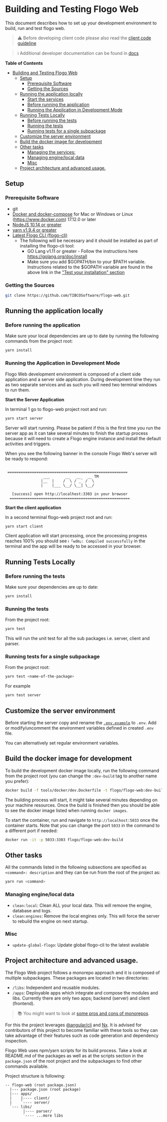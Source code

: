 # Building and Testing Flogo Web

This document describes how to set up your development environment to build, run and test flogo web.

> :warning: Before developing client code please also read the [client code guideline](/docs/client-code-guideline.md)

> :information_source: Additional developer documentation can be found in [docs](/docs)

**Table of Contents**

- [Building and Testing Flogo Web](#building-and-testing-flogo-web)
  - [Setup](#setup)
    - [Prerequisite Software](#prerequisite-software)
    - [Getting the Sources](#getting-the-sources)
  - [Running the application locally](#running-the-application-locally)
    - [Start the services](#start-the-services)
    - [Before running the application](#before-running-the-application)
    - [Running the Application in Development Mode](#running-the-application-in-development-mode)
  - [Running Tests Locally](#running-tests-locally)
    - [Before running the tests](#before-running-the-tests)
    - [Running the tests](#running-the-tests)
    - [Running tests for a single subpackage](#running-tests-for-a-single-subpackage)
  - [Customize the server environment](#customize-the-server-environment)
  - [Build the docker image for development](#build-the-docker-image-for-development)
  - [Other tasks](#other-tasks)
    - [Managing the services:](#managing-the-services)
    - [Managing engine/local data](#managing-enginelocal-data)
    - [Misc](#misc)
  - [Project architecture and advanced usage.](#project-architecture-and-advanced-usage)

## Setup

### Prerequisite Software

- git
- [Docker and docker-compose](https://www.docker.com) for Mac or Windows or Linux (https://www.docker.com) 17.12.0 or later
- [NodeJS 10.14 or greater](https://nodejs.org/en/download/releases/)
- [yarn v1.9.4 or greater](https://yarnpkg.com)
- [Latest Flogo CLI (flogo-cli)](https://github.com/project-flogo/cli)
  - The following will be necessary and it should be installed as part of installing the flogo-cli tool:
    - GO Lang v1.11 or greater - Follow the instructions here https://golang.org/doc/install
    - Make sure you add $GOPATH/bin to your $PATH variable. Instructions related to the \$GOPATH variable are found in the above link in the ["Test your installation" section](https://golang.org/doc/install#testing)

### Getting the Sources

```sh
git clone https://github.com/TIBCOSoftware/flogo-web.git
```

## Running the application locally

### Before running the application

Make sure your local dependencies are up to date by running the following commands from the project root:

```sh
yarn install
```

### Running the Application in Development Mode

Flogo Web development environment is composed of a client side application and a server side application. During development time
they run as two separate services and as such you will need two terminal windows to run them.

**Start the Server Application**

In terminal 1 go to flogo-web project root and run:

```sh
yarn start server
```

Server will start running. Please be patient if this is the first time you run the server app as it can take several
minutes to finish the startup process because it will need to create a Flogo engine instance and install the
default activities and triggers.

When you see the following banner in the console Flogo Web's server will be ready to respond:

```

 ======================================================
                 ___       __   __   __ TM
                |__  |    /  \ / _` /  \
                |    |___ \__/ \__| \__/

   [success] open http://localhost:3303 in your browser
  ======================================================

```

**Start the client application**

In a second terminal flogo-web project root and run:

```sh
yarn start client
```

Client application will start processing, once the processing progress reaches 100% you should see `ℹ ｢wdm｣: Compiled successfully`
in the terminal and the app will be ready to be accessed in your browser.

## Running Tests Locally

### Before running the tests

Make sure your dependencies are up to date:

```sh
yarn install
```

### Running the tests

From the project root:

```sh
yarn test
```

This will run the unit test for all the sub packages i.e. server, client and parser.

### Running tests for a single subpackage

From the project root:

```sh
yarn test <name-of-the-package>
```

For example

```sh
yarn test server
```

## Customize the server environment

Before starting the server copy and rename the [`.env.example`](/.env.example) to `.env`. Add or modify/uncomment
the environment variables defined in created `.env` file.

You can alternatively set regular environment variables.

## Build the docker image for development

To build the development docker image locally, run the following command from the project root
(you can change the `:dev-build` tag to another name you prefer):

```bash
docker build -f tools/docker/dev.Dockerfile -t flogo/flogo-web:dev-build .
```

The building process will start, it might take several minutes depending on your machine resources. Once the build is finished
then you should be able to see the docker image listed when running `docker images`.

To start the container, run and navigate to `http://localhost:5033` once the container starts. Note that you can change
the port `5033` in the command to a different port if needed:

```bash
docker run -it -p 5033:3303 flogo/flogo-web:dev-build
```

## Other tasks

All the commands listed in the following subsections are specified as `<command>: description` and they can be run from
the root of the project as:

```sh
yarn run <command>
```

### Managing engine/local data

- `clean:local`: Clean ALL your local data. This will remove the engine, database and logs.
- `clean:engines`: Remove the local engines only. This will force the server to rebuild the engine on next startup.

### Misc

- `update-global-flogo`: Update global flogo-cli to the latest available

## Project architecture and advanced usage.

The Flogo Web project follows a monorepo approach and it is composed of multiple subpackages. These packages are located in two directories:

- `/libs`: Independent and reusable modules.
- `/apps`: Deployable apps which integrate and compose the modules and libs. Currently there are only two apps; backend (server) and client (frontend).

> :books: You might want to look at [some pros and cons of monorepos](https://github.com/babel/babel/blob/master/doc/design/monorepo.md).

For this the project leverages [@angular/cli](https://cli.angular.io/) and [Nx](https://nrwl.io/nx/overview). It is advised for contributors of this project to become familiar with these tools so they can take advantage of their features such as code generation and dependency inspection.

Flogo Web uses npm/yarn scripts for its build process. Take a look at README.md of the packages as well as at the scripts section
in the `package.json` of the root project and the subpackages to find other commands available.

Project structure is following:

```
-- flogo-web (root package.json)
  |--- package.json (root package)
  |--- apps/
  |    |---- client/
  |    `---- server/
  `--- libs/
        |---- parser/
        `---- ...more libs
```
